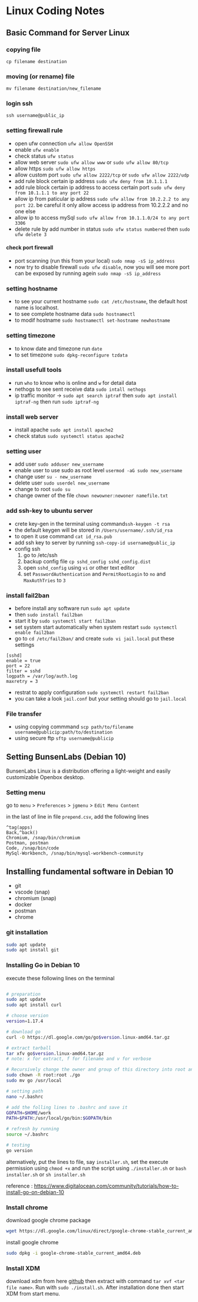# Linux Coding Notes

## Basic Command for Server Linux

### copying file

`cp filename destination`

### moving (or rename) file

`mv filename destination/new_filename`

### login ssh

`ssh username@public_ip`

### setting firewall rule

- open ufw connection `ufw allow OpenSSH`
- enable `ufw enable`
- check status `ufw status`
- allow web server `sudo ufw allow www` or `sudo ufw allow 80/tcp`
- allow https `sudo ufw allow https`
- allow custom port `sudo ufw allow 2222/tcp` or `sudo ufw allow 2222/udp`
- add rule block certain ip address `sudo ufw deny from 10.1.1.1`
- add rule block certain ip address to access certain port `sudo ufw deny from 10.1.1.1 to any port 22`
- allow ip from paticular ip address `sudo ufw allow from 10.2.2.2 to any port 22`. be careful it only allow access ip address from 10.2.2.2 and no one else
- allow ip to access mySql `sudo ufw allow from 10.1.1.0/24 to any port 3306`
- delete rule by add number in status `sudo ufw status numbered` then `sudo ufw delete 3`

#### check port firewall

- port scanning (run this from your local) `sudo nmap -sS ip_address`
- now try to disable firewall `sudo ufw disable`, now you will see more port can be exposed by running agein `sudo nmap -sS ip_address`

### setting hostname

- to see your current hostname `sudo cat /etc/hostname`, the default host name is localhost.
- to see complete hostname data `sudo hostnamectl`
- to modif hostname `sudo hostnamectl set-hostname newhostname`

### setting timezone

- to know date and timezone run `date`
- to set timezone `sudo dpkg-reconfigure tzdata`

### install usefull tools

- run `who` to know who is online and `w` for detail data
- nethogs to see sent receive data `sudo intall nethogs`
- ip traffic monitor -> `sudo apt search iptraf` then `sudo apt install iptraf-ng` then run `sudo iptraf-ng`

### install web server

- install apache `sudo apt install apache2`
- check status `sudo systemctl status apache2`

### setting user

- add user
  `sudo adduser new_username`
- enable user to use sudo as root level
  `usermod -aG sudo new_username`
- change user
  `su - new_username`
- delete user
  `sudo userdel new_username`
- change to root
  `sudo su`
- change owner of the file
  `chown newowner:newoner namefile.txt`

### add ssh-key to ubuntu server

- crete key-gen in the terminal using command`ssh-keygen -t rsa`
- the default keygen will be stored in `/Users/username/.ssh/id_rsa`
- to open it use command `cat id_rsa.pub`
- add ssh key to server by running `ssh-copy-id username@public_ip`
- config ssh
  1. go to /etc/ssh
  2. backup config file `cp sshd_config sshd_config.dist`
  3. open `sshd_config` using `vi` or other text editor
  4. set `PasswordAuthentication` and `PermitRootLogin` to `no` and `MaxAuthTries` to `3`

### install fail2ban

- before install any software run `sudo apt update`
- then `sudo install fail2ban`
- start it by `sudo systemctl start fail2ban`
- set system start automatically when system restart `sudo systemctl enable fail2ban`
- go to `cd /etc/fail2ban/` and create `sudo vi jail.local` put these settings

```
[sshd]
enable = true
port = 22
filter = sshd
logpath = /var/log/auth.log
maxretry = 3
```

- restrat to apply configuration `sudo systemctl restart fail2ban`
- you can take a look `jail.conf` but your setting should go to `jail.local`

### File transfer

- using copying commmand `scp path/to/filename username@publicip:path/to/destination`
- using secure ftp `sftp username@publicip`

## Setting BunsenLabs (Debian 10)

BunsenLabs Linux is a distribution offering a light-weight and easily customizable Openbox desktop.

### Setting menu

go to `menu` > `Preferences` > `jgmenu` > `Edit Menu Content`

in the last of line in file `prepend.csv`, add the following lines

```csv
^tag(apps)
Back,^back()
Chromium, /snap/bin/chromium
Postman, postman
Code, /snap/bin/code
MySql-Workbench, /snap/bin/mysql-workbench-community
```

## Installing fundamental software in Debian 10

- git
- vscode (snap)
- chromium (snap)
- docker
- postman
- chrome

### git installation

```sh
sudo apt update
sudo apt install git
```

### Installing Go in Debian 10

execute these following lines on the terminal

```bash

# preparation
sudo apt update
sudo apt install curl

# choose version
version=1.17.4

# download go
curl -O https://dl.google.com/go/go$version.linux-amd64.tar.gz

# extract tarball
tar xfv go$version.linux-amd64.tar.gz
# note: x for extract, f for filename and v for verbose

# Recursively change the owner and group of this directory into root and move to /usr/local
sudo chown -R root:root ./go
sudo mv go /usr/local

# setting path
nano ~/.bashrc

# add the folling lines to .bashrc and save it
GOPATH=$HOME/work
PATH=$PATH:/usr/local/go/bin:$GOPATH/bin

# refresh by running
source ~/.bashrc

# testing
go version

```

alternatively, put the lines to file, say `installer.sh`, set the execute permission using `chmod +x` and run the script using `./installer.sh` or `bash installer.sh` or `sh installer.sh`

reference : https://www.digitalocean.com/community/tutorials/how-to-install-go-on-debian-10

### Install chrome

download google chrome package

```sh
wget https://dl.google.com/linux/direct/google-chrome-stable_current_amd64.deb
```

install google chrome

```sh
sudo dpkg -i google-chrome-stable_current_amd64.deb
```

### Install XDM

download xdm from here [github](https://github.com/subhra74/xdm/releases) then extract with command `tar xvf <tar file name>`. Run with `sudo ./install.sh`. After installation done then start XDM from start menu.
